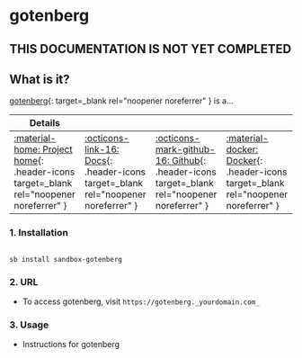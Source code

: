 # gotenberg

## THIS DOCUMENTATION IS NOT YET COMPLETED

## What is it?

[gotenberg](https://gotenberg.dev/){: target=_blank rel="noopener noreferrer" } is a...

| Details     |             |             |             |
|-------------|-------------|-------------|-------------|
| [:material-home: Project home](https://gotenberg.url){: .header-icons target=_blank rel="noopener noreferrer" } | [:octicons-link-16: Docs](https://gotenberg.docs.url){: .header-icons target=_blank rel="noopener noreferrer" } | [:octicons-mark-github-16: Github](https://github.com/gotenberg/gotenberg){: .header-icons target=_blank rel="noopener noreferrer" } | [:material-docker: Docker](https://hub.docker.com/r/gotenberg/gotenberg){: .header-icons target=_blank rel="noopener noreferrer" }|

### 1. Installation

``` shell

sb install sandbox-gotenberg

```

### 2. URL

- To access gotenberg, visit `https://gotenberg._yourdomain.com_`

### 3. Usage

- Instructions for gotenberg
